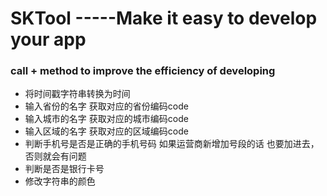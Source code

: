 # SKTool  -----Make it easy to develop your app  

### call  + method to improve the efficiency of developing  
* 将时间戳字符串转换为时间  
* 输入省份的名字 获取对应的省份编码code  
* 输入城市的名字 获取对应的城市编码code  
* 输入区域的名字 获取对应的区域编码code  
* 判断手机号是否是正确的手机号码  如果运营商新增加号段的话 也要加进去，否则就会有问题  
* 判断是否是银行卡号
* 修改字符串的颜色